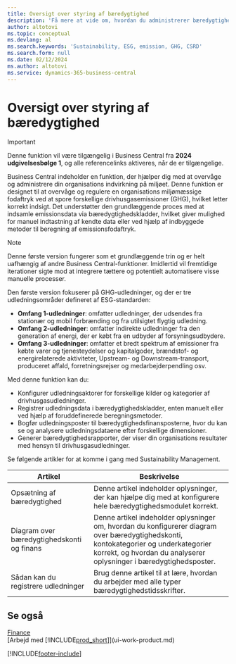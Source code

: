 ```yaml
---
title: Oversigt over styring af bæredygtighed
description: 'Få mere at vide om, hvordan du administrerer bæredygtighedsfunktioner med anførte oplysninger og ressourcer.'
author: altotovi
ms.topic: conceptual
ms.devlang: al
ms.search.keywords: 'Sustainability, ESG, emission, GHG, CSRD'
ms.search.form: null
ms.date: 02/12/2024
ms.author: altotovi
ms.service: dynamics-365-business-central
---
```


# Oversigt over styring af bæredygtighed

>[!IMPORTANT]
>Denne funktion vil være tilgængelig i Business Central fra **2024 udgivelsesbølge 1**, og alle referencelinks aktiveres, når de er tilgængelige.

Business Central indeholder en funktion, der hjælper dig med at overvåge og administrere din organisations indvirkning på miljøet. Denne funktion er designet til at overvåge og regulere en organisations miljømæssige fodaftryk ved at spore forskellige drivhusgasemissioner (GHG), hvilket letter korrekt indsigt. Det understøtter den grundlæggende proces med at indsamle emissionsdata via bæredygtighedskladder, hvilket giver mulighed for manuel indtastning af kendte data eller ved hjælp af indbyggede metoder til beregning af emissionsfodaftryk. 

>[!NOTE]
>Denne første version fungerer som et grundlæggende trin og er helt uafhængig af andre Business Central-funktioner. Imidlertid vil fremtidige iterationer sigte mod at integrere tættere og potentielt automatisere visse manuelle processer.

Den første version fokuserer på GHG-udledninger, og der er tre udledningsområder defineret af ESG-standarden:  

- **Omfang 1-udledninger**: omfatter udledninger, der udsendes fra stationær og mobil forbrænding og fra utilsigtet flygtig udledning.  
- **Omfang 2-udledninger**: omfatter indirekte udledninger fra den generation af energi, der er købt fra en udbyder af forsyningsudbydere.   
- **Omfang 3-udledninger**: omfatter et bredt spektrum af emissioner fra købte varer og tjenesteydelser og kapitalgoder, brændstof- og energirelaterede aktiviteter, Upstream- og Downstream-transport, produceret affald, forretningsrejser og medarbejderpendling osv. 

Med denne funktion kan du:   

- Konfigurer udledningsaktorer for forskellige kilder og kategorier af drivhusgasudledninger. 
- Registrer udledningsdata i bæredygtighedskladder, enten manuelt eller ved hjælp af foruddefinerede beregningsmetoder.  
- Bogfør udledningsposter til bæredygtighedsfinansposterne, hvor du kan se og analysere udledningsdataene efter forskellige dimensioner. 
- Generer bæredygtighedsrapporter, der viser din organisations resultater med hensyn til drivhusgasudledninger.

Se følgende artikler for at komme i gang med Sustainability Management.  

|  Artikel  |  Beskrivelse  |  
|--------|--------------| 
|Opsætning af bæredygtighed | Denne artikel indeholder oplysninger, der kan hjælpe dig med at konfigurere hele bæredygtighedsmodulet korrekt. |
|Diagram over bæredygtighedskonti og finans | Denne artikel indeholder oplysninger om, hvordan du konfigurerer diagram over bæredygtighedskonti, kontokategorier og underkategorier korrekt, og hvordan du analyserer oplysninger i bæredygtighedsposter. |
|Sådan kan du registrere udledninger | Brug denne artikel til at lære, hvordan du arbejder med alle typer bæredygtighedstidsskrifter. |


## Se også  
[Finance](finance.md)    
[Arbejd med [!INCLUDE[prod_short](includes/prod_short.md)]](ui-work-product.md)


[!INCLUDE[footer-include](includes/footer-banner.md)]
